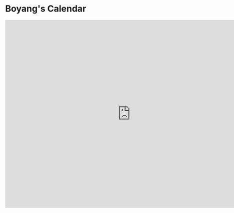 # Boyang's Calendar


<iframe src="https://calendar.google.com/calendar/embed?src=byan4%40ncsu.edu&ctz=America%2FNew_York" style="border: 0" width="800" height="600" frameborder="0" scrolling="no"></iframe>


